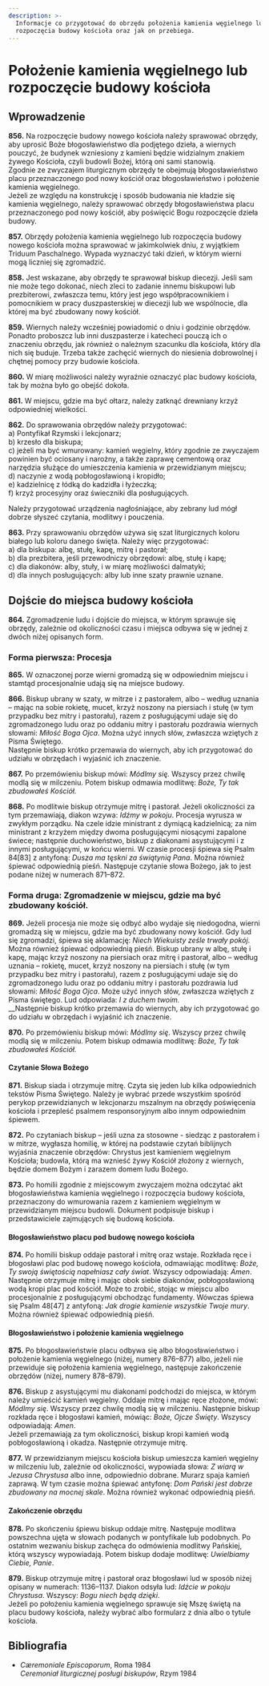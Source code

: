 ```yaml
---
description: >-
  Informacje co przygotować do obrzędu położenia kamienia węgielnego lub
  rozpoczęcia budowy kościoła oraz jak on przebiega.
---
```


# Położenie kamienia węgielnego lub rozpoczęcie budowy kościoła

## Wprowadzenie

**856.** Na rozpoczęcie budowy nowego kościoła należy sprawować obrzędy, aby uprosić Boże błogosławieństwo dla podjętego dzieła, a wiernych pouczyć, że budynek wzniesiony z kamieni będzie widzialnym znakiem żywego Kościoła, czyli budowli Bożej, którą oni sami stanowią.\
Zgodnie ze zwyczajem liturgicznym obrzędy te obejmują błogosławieństwo placu przeznaczonego pod nowy kościół oraz błogosławieństwo i położenie kamienia węgielnego.\
Jeżeli ze względu na konstrukcję i sposób budowania nie kładzie się kamienia węgielnego, należy sprawować obrzędy błogosławieństwa placu przeznaczonego pod nowy kościół, aby poświęcić Bogu rozpoczęcie dzieła budowy.

**857.** Obrzędy położenia kamienia węgielnego lub rozpoczęcia budowy nowego kościoła można sprawować w jakimkolwiek dniu, z wyjątkiem Triduum Paschalnego. Wypada wyznaczyć taki dzień, w którym wierni mogą liczniej się zgromadzić.

**858.** Jest wskazane, aby obrzędy te sprawował biskup diecezji. Jeśli sam nie może tego dokonać, niech zleci to zadanie innemu biskupowi lub prezbiterowi, zwłaszcza temu, który jest jego współpracownikiem i pomocnikiem w pracy duszpasterskiej w diecezji lub we wspólnocie, dla której ma być zbudowany nowy kościół.

**859.** Wiernych należy wcześniej powiadomić o dniu i godzinie obrzędów. Ponadto proboszcz lub inni duszpasterze i katecheci pouczą ich o znaczeniu obrzędu, jak również o należnym szacunku dla kościoła, który dla nich się buduje. Trzeba także zachęcić wiernych do niesienia dobrowolnej i chętnej pomocy przy budowie kościoła.

**860.** W miarę możliwości należy wyraźnie oznaczyć plac budowy kościoła, tak by można było go obejść dokoła.

**861.** W miejscu, gdzie ma być ołtarz, należy zatknąć drewniany krzyż odpowiedniej wielkości.

**862.** Do sprawowania obrzędów należy przygotować:\
&#x20;    a) Pontyfikał Rzymski i lekcjonarz;\
&#x20;    b) krzesło dla biskupa;\
&#x20;    c) jeżeli ma być wmurowany: kamień węgielny, który zgodnie ze zwyczajem powinien być ociosany i narożny, a także zaprawę cementową oraz narzędzia służące do umieszczenia kamienia w przewidzianym miejscu;\
&#x20;    d) naczynie z wodą pobłogosławioną i kropidło;\
&#x20;    e) kadzielnicę z łódką do kadzidła i łyżeczką;\
&#x20;    f) krzyż procesyjny oraz świeczniki dla posługujących.

Należy przygotować urządzenia nagłośniające, aby zebrany lud mógł dobrze słyszeć czytania, modlitwy i pouczenia.

**863.** Przy sprawowaniu obrzędów używa się szat liturgicznych koloru białego lub koloru danego święta. Należy więc przygotować:\
&#x20;    a) dla biskupa: albę, stułę, kapę, mitrę i pastorał;\
&#x20;    b) dla prezbitera, jeśli przewodniczy obrzędowi: albę, stułę i kapę;\
&#x20;    c) dla diakonów: alby, stuły, i w miarę możliwości dalmatyki;\
&#x20;    d) dla innych posługujących: alby lub inne szaty prawnie uznane.

## Dojście do miejsca budowy kościoła

**864.** Zgromadzenie ludu i dojście do miejsca, w którym sprawuje się obrzędy, zależnie od okoliczności czasu i miejsca odbywa się w jednej z dwóch niżej opisanych form.

### Forma pierwsza: Procesja

**865.** W oznaczonej porze wierni gromadzą się w odpowiednim miejscu i stamtąd procesjonalnie udają się na miejsce budowy.

**866.** Biskup ubrany w szaty, w mitrze i z pastorałem, albo – według uznania – mając na sobie rokietę, mucet, krzyż noszony na piersiach i stułę (w tym przypadku bez mitry i pastorału), razem z posługującymi udaje się do zgromadzonego ludu oraz po oddaniu mitry i pastorału pozdrawia wiernych słowami: _Miłość Boga Ojca_. Można użyć innych słów, zwłaszcza wziętych z Pisma Świętego.\
Następnie biskup krótko przemawia do wiernych, aby ich przygotować do udziału w obrzędach i wyjaśnić ich znaczenie.

**867.** Po przemówieniu biskup mówi: _Módlmy się._ Wszyscy przez chwilę modlą się w milczeniu. Potem biskup odmawia modlitwę: _Boże, Ty tak zbudowałeś Kościół._

**868.** Po modlitwie biskup otrzymuje mitrę i pastorał. Jeżeli okoliczności za tym przemawiają, diakon wzywa: _Idźmy w pokoju_. Procesja wyrusza w zwykłym porządku. Na czele idzie ministrant z dymiącą kadzielnicą; za nim ministrant z krzyżem między dwoma posługującymi niosącymi zapalone świece; następnie duchowieństwo, biskup z diakonami asystującymi i z innymi posługującymi, w końcu wierni. W czasie procesji śpiewa się Psalm 84\[83] z antyfoną: _Dusza ma tęskni za świątynią Pana_. Można również śpiewać odpowiednią pieśń. Następuje czytanie słowa Bożego, jak to jest podane niżej w numerach 871–872.

### Forma druga: Zgromadzenie w miejscu, gdzie ma być zbudowany kościół.

**869.** Jeżeli procesja nie może się odbyć albo wydaje się niedogodna, wierni gromadzą się w miejscu, gdzie ma być zbudowany nowy kościół. Gdy lud się zgromadzi, śpiewa się aklamację: _Niech Wiekuisty ześle trwały pokój_. Można również śpiewać odpowiednią pieśń. Biskup ubrany w albę, stułę i kapę, mając krzyż noszony na piersiach oraz mitrę i pastorał, albo – według uznania – rokietę, mucet, krzyż noszony na piersiach i stułę (w tym przypadku bez mitry i pastorału), razem z posługującymi udaje się do zgromadzonego ludu oraz po oddaniu mitry i pastorału pozdrawia lud słowami: _Miłość Boga Ojca_. Może użyć innych słów, zwłaszcza wziętych z Pisma świętego. Lud odpowiada: _I z duchem twoim._\
__Następnie biskup krótko przemawia do wiernych, aby ich przygotować go do udziału w obrzędach i wyjaśnić ich znaczenie.

**870.** Po przemówieniu biskup mówi: _Módlmy się_. Wszyscy przez chwilę modlą się w milczeniu. Potem biskup odmawia modlitwę: _Boże, Ty tak zbudowałeś Kościół._

#### Czytanie Słowa Bożego&#x20;

**871.** Biskup siada i otrzymuje mitrę. Czyta się jeden lub kilka odpowiednich tekstów Pisma Świętego. Należy je wybrać przede wszystkim spośród perykop przewidzianych w lekcjonarzu mszalnym na obrzędy poświęcenia kościoła i przepleść psalmem responsoryjnym albo innym odpowiednim śpiewem.

**872.** Po czytaniach biskup – jeśli uzna za stosowne - siedząc z pastorałem i w mitrze, wygłasza homilię, w której na podstawie czytań biblijnych wyjaśnia znaczenie obrzędów: Chrystus jest kamieniem węgielnym Kościoła; budowla, którą ma wznieść żywy Kościół złożony z wiernych, będzie domem Bożym i zarazem domem ludu Bożego.

**873.** Po homilii zgodnie z miejscowym zwyczajem można odczytać akt błogosławieństwa kamienia węgielnego i rozpoczęcia budowy kościoła, przeznaczony do wmurowania razem z kamieniem węgielnym w przewidzianym miejscu budowli. Dokument podpisuje biskup i przedstawiciele zajmujących się budową kościoła.

#### Błogosławieństwo placu pod budowę nowego kościoła

**874.** Po homilii biskup oddaje pastorał i mitrę oraz wstaje. Rozkłada ręce i błogosławi plac pod budowę nowego kościoła, odmawiając modlitwę: _Boże, Ty swoją świętością napełniasz cały świat_. Wszyscy odpowiadają: _Amen_. Następnie otrzymuje mitrę i mając obok siebie diakonów, pobłogosławioną wodą kropi plac pod kościół. Może to zrobić, stojąc w miejscu albo procesjonalnie z posługującymi obchodząc fundamenty. Wówczas śpiewa się Psalm 48\[47] z antyfoną: _Jak drogie kamienie wszystkie Twoje mury_. Można również śpiewać odpowiednią pieśń.

#### Błogosławieństwo i położenie kamienia węgielnego

**875.** Po błogosławieństwie placu odbywa się albo błogosławieństwo i położenie kamienia węgielnego (niżej, numery 876–877) albo, jeżeli nie przewiduje się położenia kamienia węgielnego, następuje zakończenie obrzędów (niżej, numery 878–879).

**876.** Biskup z asystującymi mu diakonami podchodzi do miejsca, w którym należy umieścić kamień węgielny. Oddaje mitrę i mając ręce złożone, mówi: _Módlmy się_. Wszyscy przez chwilę modlą się w milczeniu. Następnie biskup rozkłada ręce i błogosławi kamień, mówiąc: _Boże, Ojcze Święty_. Wszyscy odpowiadają: _Amen_.\
Jeżeli przemawiają za tym okoliczności, biskup kropi kamień wodą pobłogosławioną i okadza. Następnie otrzymuje mitrę.

**877.** W przewidzianym miejscu kościoła biskup umieszcza kamień węgielny w milczeniu lub, zależnie od okoliczności, wypowiada słowa: _Z wiarą w Jezusa Chrystusa_ albo inne, odpowiednio dobrane. Murarz spaja kamień zaprawą. W tym czasie można śpiewać antyfonę: _Dom Pański jest dobrze zbudowany na mocnej skale_. Można również wykonać odpowiednią pieśń.

#### Zakończenie obrzędu

**878.** Po skończeniu śpiewu biskup oddaje mitrę. Następuje modlitwa powszechna ujęta w słowach podanych w pontyfikale lub podobnych. Po ostatnim wezwaniu biskup zachęca do odmówienia modlitwy Pańskiej, którą wszyscy wypowiadają. Potem biskup dodaje modlitwę: _Uwielbiamy Ciebie, Panie_.

**879.** Biskup otrzymuje mitrę i pastorał oraz błogosławi lud w sposób niżej opisany w numerach: 1136–1137. Diakon odsyła lud: _Idźcie w pokoju Chrystusa_. Wszyscy: _Bogu niech będą dzięki_.\
Jeżeli po położeniu kamienia węgielnego sprawuje się Mszę świętą na placu budowy kościoła, należy wybrać albo formularz z dnia albo o tytule kościoła.

## Bibliografia

* _Cæremoniale Episcoporum_, Roma 1984\
  _Ceremoniał liturgicznej posługi biskupów_, Rzym 1984
